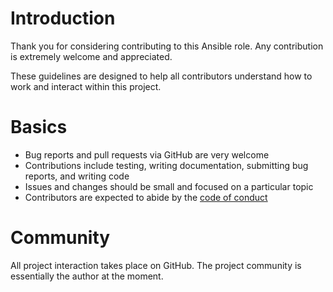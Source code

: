 # Introduction

Thank you for considering contributing to this Ansible role. Any
contribution is extremely welcome and appreciated.

These guidelines are designed to help all contributors understand how to
work and interact within this project.

# Basics

* Bug reports and pull requests via GitHub are very welcome
* Contributions include testing, writing documentation, submitting bug
  reports, and writing code
* Issues and changes should be small and focused on a particular topic
* Contributors are expected to abide by the
  [code of conduct](CODE_OF_CONDUCT.md)

# Community

All project interaction takes place on GitHub. The project community is
essentially the author at the moment.
